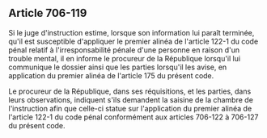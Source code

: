 Article 706-119
----
Si le juge d'instruction estime, lorsque son information lui paraît terminée,
qu'il est susceptible d'appliquer le premier alinéa de l'article 122-1 du code
pénal relatif à l'irresponsabilité pénale d'une personne en raison d'un trouble
mental, il en informe le procureur de la République lorsqu'il lui communique le
dossier ainsi que les parties lorsqu'il les avise, en application du premier
alinéa de l'article 175 du présent code.

Le procureur de la République, dans ses réquisitions, et les parties, dans leurs
observations, indiquent s'ils demandent la saisine de la chambre de
l'instruction afin que celle-ci statue sur l'application du premier alinéa de
l'article 122-1 du code pénal conformément aux articles 706-122 à 706-127 du
présent code.
